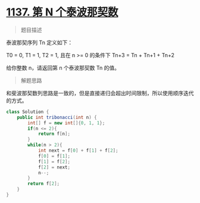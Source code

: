 # [1137. 第 N 个泰波那契数](https://leetcode.cn/problems/n-th-tribonacci-number/)

> 题目描述

泰波那契序列 Tn 定义如下： 

T0 = 0, T1 = 1, T2 = 1, 且在 n >= 0 的条件下 Tn+3 = Tn + Tn+1 + Tn+2

给你整数 n，请返回第 n 个泰波那契数 Tn 的值。

> 解题思路

和斐波那契数列思路是一致的，但是直接递归会超出时间限制，所以使用顺序迭代的方式。

```java
class Solution {
    public int tribonacci(int n) {
        int[] f = new int[]{0, 1, 1};
        if(n <= 2){
            return f[n];
        }
        while(n > 2){
            int next = f[0] + f[1] + f[2];
            f[0] = f[1];
            f[1] = f[2];
            f[2] = next;
            n--;
        }
        return f[2];
    }
}
```

